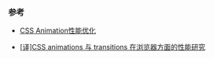 ### 参考

* [CSS Animation性能优化](https://www.w3cplus.com/animation/animation-performance.html)

* [[译]CSS animations 与 transitions 在浏览器方面的性能研究](https://segmentfault.com/a/1190000006923260)